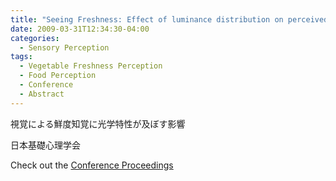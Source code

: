 ```yaml
---
title: "Seeing Freshness: Effect of luminance distribution on perceived freshness"
date: 2009-03-31T12:34:30-04:00
categories:
  - Sensory Perception
tags:
  - Vegetable Freshness Perception
  - Food Perception
  - Conference
  - Abstract
---
```

視覚による鮮度知覚に光学特性が及ぼす影響

日本基礎心理学会

Check out the [Conference Proceedings][URL] 

[URL]:   https://doi.org/10.14947/psychono.KJ00005578274